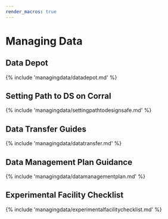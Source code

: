 ```yaml
---
render_macros: true
---
```


# Managing Data

## Data Depot

{% include 'managingdata/datadepot.md' %}

## Setting Path to DS on Corral

{% include 'managingdata/settingpathtodesignsafe.md' %}

## Data Transfer Guides

{% include 'managingdata/datatransfer.md' %}

## Data Management Plan Guidance

{% include 'managingdata/datamanagementplan.md' %}

## Experimental Facility Checklist

{% include 'managingdata/experimentalfacilitychecklist.md' %}
